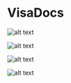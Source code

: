 # VisaDocs

![alt text](https://i.ibb.co/6v3hLd9/Screenshot-4.png)

![alt text](https://i.ibb.co/bsGPmqN/Screenshot-5.png)

![alt text](https://i.ibb.co/GFLB8kj/Screenshot-2.png)

![alt text](https://i.ibb.co/m4Fw802/Screenshot-6.png")
